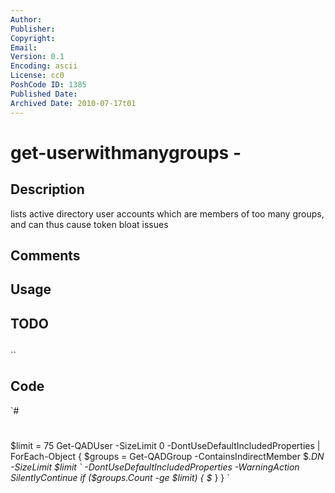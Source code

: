 ```yaml
---
Author: 
Publisher: 
Copyright: 
Email: 
Version: 0.1
Encoding: ascii
License: cc0
PoshCode ID: 1385
Published Date: 
Archived Date: 2010-07-17t01
---
```


# get-userwithmanygroups - 

## Description

lists active directory user accounts which are members of too many groups, and can thus cause token bloat issues

## Comments



## Usage



## TODO



## 

``

## Code

`#
 #
 
 $limit = 75
 Get-QADUser -SizeLimit 0 -DontUseDefaultIncludedProperties |
   ForEach-Object {
     $groups = Get-QADGroup -ContainsIndirectMember $_.DN -SizeLimit $limit `
       -DontUseDefaultIncludedProperties -WarningAction SilentlyContinue
     if ($groups.Count -ge $limit) { $_ }
   }
`

